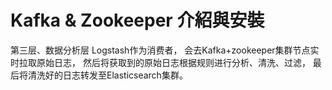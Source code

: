 # Kafka & Zookeeper 介紹與安裝

第三层、数据分析层 Logstash作为消费者， 会去Kafka+zookeeper集群节点实时拉取原始日志， 然后将获取到的原始日志根据规则进行分析、清洗、过滤， 最后将清洗好的日志转发至Elasticsearch集群。



